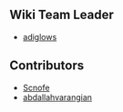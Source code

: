 ## Wiki Team Leader

- [adiglows](Wiki_Team/adiglows.md)

## Contributors

- [Scnofe](Wiki_Team/Scnofe.md)
- [abdallahvarangian](Wiki_Team/abdallahvarangian.md)
